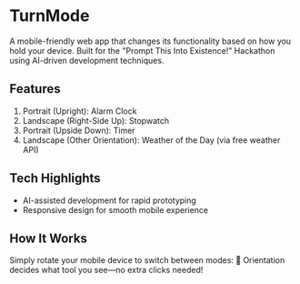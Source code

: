 # TurnMode

A mobile-friendly web app that changes its functionality based on how you hold your device. Built for the "Prompt This Into Existence!" Hackathon using AI-driven development techniques.

## Features

1. Portrait (Upright): Alarm Clock
2. Landscape (Right-Side Up): Stopwatch
3. Portrait (Upside Down): Timer
4. Landscape (Other Orientation): Weather of the Day (via free weather API)

## Tech Highlights

- AI-assisted development for rapid prototyping
- Responsive design for smooth mobile experience

## How It Works

Simply rotate your mobile device to switch between modes:
📱 Orientation decides what tool you see—no extra clicks needed!
